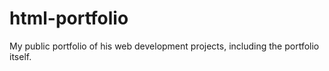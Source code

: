 # html-portfolio
My public portfolio of his web development projects, including the portfolio itself.
